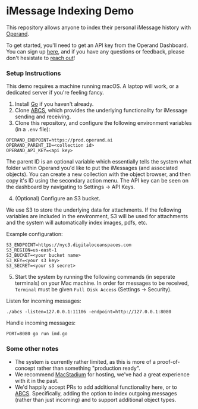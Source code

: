 # iMessage Indexing Demo

This repository allows anyone to index their personal iMessage history with [Operand](https://operand.ai).

To get started, you'll need to get an API key from the Operand Dashboard. You can sign up [here](https://operand.ai/auth), and if you have any questions or feedback, please don't hesistate to [reach out](mailto:morgan@operand.ai)!

### Setup Instructions

This demo requires a machine running macOS. A laptop will work, or a dedicated server if you're feeling fancy.

1. Install [Go](https://golang.org) if you haven't already.
2. Clone [ABCS](https://github.com/operandinc/abcs), which provides the underlying functionality for iMessage sending and receiving.
3. Clone this repository, and configure the following environment variables (in a `.env` file):

```
OPERAND_ENDPOINT=https://prod.operand.ai
OPERAND_PARENT_ID=<collection id>
OPERAND_API_KEY=<api key>
```

The parent ID is an optional variable which essentially tells the system what folder within Operand you'd like to put the iMessages (and associated objects). You can create a new collection with the object browser, and then copy it's ID using the secondary action menu. The API key can be seen on the dashboard by navigating to Settings -> API Keys.

4. (Optional) Configure an S3 bucket.

We use S3 to store the underlying data for attachments. If the following variables are included in the environment, S3 will be used for attachments and the system will automatically index images, pdfs, etc.

Example configuration:
```
S3_ENDPOINT=https://nyc3.digitaloceanspaces.com
S3_REGION=us-east-1
S3_BUCKET=<your bucket name>
S3_KEY=<your s3 key>
S3_SECRET=<your s3 secret>
```

5. Start the system by running the following commands (in seperate terminals) on your Mac machine. In order for messages to be received, `Terminal` must be given `Full Disk Access` (Settings -> Security).

Listen for incoming messages:
```
./abcs -listen=127.0.0.1:11106 -endpoint=http://127.0.0.1:8080
```

Handle incoming messages:
```
PORT=8080 go run imd.go
```

### Some other notes

- The system is currently rather limited, as this is more of a proof-of-concept rather than something "production ready".
- We recommend [MacStadium](https://www.macstadium.com/) for hosting, we've had a great experience with it in the past.
- We'd happily accept PRs to add additional functionality here, or to [ABCS](https://github.com/operandinc/abcs). Specifically, adding the option to index outgoing messages (rather than just incoming) and to support additional object types.


